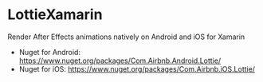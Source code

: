 # LottieXamarin
Render After Effects animations natively on Android and iOS for Xamarin

* Nuget for Android: https://www.nuget.org/packages/Com.Airbnb.Android.Lottie/
* Nuget for iOS: https://www.nuget.org/packages/Com.Airbnb.iOS.Lottie/
